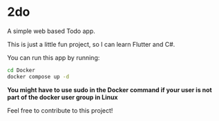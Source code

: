 # 2do

A simple web based Todo app.

This is just a little fun project, so I can learn Flutter and C#.

You can run this app by running:

```bash
cd Docker
docker compose up -d
```

**You might have to use sudo in the Docker command if your user is not part of the docker user group in Linux**

Feel free to contribute to this project!